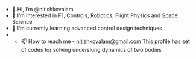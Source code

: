 - 👋 Hi, I’m @nitishkovalam
- 👀 I’m interested in F1, Controls, Robotics, Flight Physics and Space Science 
- 🌱 I’m currently learning advanced control design techniques
- - 📫 How to reach me - nitishkovalam@gmail.com
This profile has set of codes for solving underslung dynamics of two bodies
<!---
nitishkovalam/nitishkovalam is a ✨ special ✨ repository because its `README.md` (this file) appears on your GitHub profile.
You can click the Preview link to take a look at your changes.
--->
